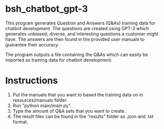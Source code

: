 # bsh_chatbot_gpt-3

This program generates Question and Answers (Q&As) training data for chatbot development. The questions are created using GPT-3 which generates unbiased, diverse, and interesting questions a customer might have. The answers are then found in the provided user manuals to guarantee their accuracy.

The program outputs a file containing the Q&As which can easily be imported as training data for chatbot development.

# Instructions

1. Put the manuals that you want to based the training data on in resources/manuals folder.
2. Run "python main/main.py".
3. Type the amount of Q&A sets that you want to create.
4. The result files can be found in the "results" folder as .json and .txt format.


